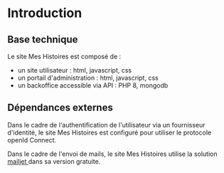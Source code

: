 # Introduction

## Base technique

Le site Mes Histoires est composé de :&#x20;

* un site utilisateur : html, javascript, css
* un portail d'administration : html, javascript, css
* un backoffice accessible via API : PHP 8, mongodb

## Dépendances externes

Dans le cadre de l'authentification de l'utilisateur via un fournisseur d'identité, le site Mes Histoires est configuré pour utiliser le protocole openId Connect.

Dans le cadre de l'envoi de mails, le site Mes Histoires utilise la solution [mailjet ](https://www.mailjet.com/fr/)dans sa version gratuite.
